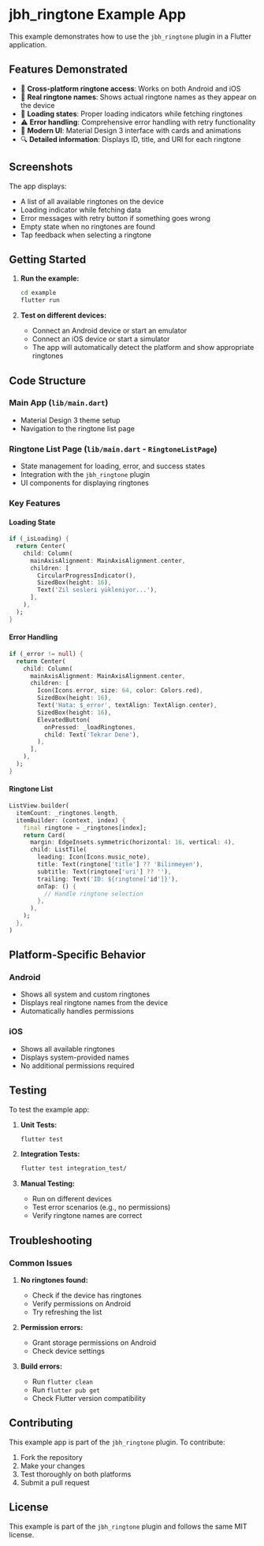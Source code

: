 # jbh_ringtone Example App

This example demonstrates how to use the `jbh_ringtone` plugin in a Flutter application.

## Features Demonstrated

- 📱 **Cross-platform ringtone access**: Works on both Android and iOS
- 🎵 **Real ringtone names**: Shows actual ringtone names as they appear on the device
- 🔄 **Loading states**: Proper loading indicators while fetching ringtones
- ⚠️ **Error handling**: Comprehensive error handling with retry functionality
- 🎨 **Modern UI**: Material Design 3 interface with cards and animations
- 🔍 **Detailed information**: Displays ID, title, and URI for each ringtone

## Screenshots

The app displays:
- A list of all available ringtones on the device
- Loading indicator while fetching data
- Error messages with retry button if something goes wrong
- Empty state when no ringtones are found
- Tap feedback when selecting a ringtone

## Getting Started

1. **Run the example:**
   ```bash
   cd example
   flutter run
   ```

2. **Test on different devices:**
   - Connect an Android device or start an emulator
   - Connect an iOS device or start a simulator
   - The app will automatically detect the platform and show appropriate ringtones

## Code Structure

### Main App (`lib/main.dart`)
- Material Design 3 theme setup
- Navigation to the ringtone list page

### Ringtone List Page (`lib/main.dart` - `RingtoneListPage`)
- State management for loading, error, and success states
- Integration with the `jbh_ringtone` plugin
- UI components for displaying ringtones

### Key Features

#### Loading State
```dart
if (_isLoading) {
  return Center(
    child: Column(
      mainAxisAlignment: MainAxisAlignment.center,
      children: [
        CircularProgressIndicator(),
        SizedBox(height: 16),
        Text('Zil sesleri yükleniyor...'),
      ],
    ),
  );
}
```

#### Error Handling
```dart
if (_error != null) {
  return Center(
    child: Column(
      mainAxisAlignment: MainAxisAlignment.center,
      children: [
        Icon(Icons.error, size: 64, color: Colors.red),
        SizedBox(height: 16),
        Text('Hata: $_error', textAlign: TextAlign.center),
        SizedBox(height: 16),
        ElevatedButton(
          onPressed: _loadRingtones,
          child: Text('Tekrar Dene'),
        ),
      ],
    ),
  );
}
```

#### Ringtone List
```dart
ListView.builder(
  itemCount: _ringtones.length,
  itemBuilder: (context, index) {
    final ringtone = _ringtones[index];
    return Card(
      margin: EdgeInsets.symmetric(horizontal: 16, vertical: 4),
      child: ListTile(
        leading: Icon(Icons.music_note),
        title: Text(ringtone['title'] ?? 'Bilinmeyen'),
        subtitle: Text(ringtone['uri'] ?? ''),
        trailing: Text('ID: ${ringtone['id']}'),
        onTap: () {
          // Handle ringtone selection
        },
      ),
    );
  },
)
```

## Platform-Specific Behavior

### Android
- Shows all system and custom ringtones
- Displays real ringtone names from the device
- Automatically handles permissions

### iOS
- Shows all available ringtones
- Displays system-provided names
- No additional permissions required

## Testing

To test the example app:

1. **Unit Tests:**
   ```bash
   flutter test
   ```

2. **Integration Tests:**
   ```bash
   flutter test integration_test/
   ```

3. **Manual Testing:**
   - Run on different devices
   - Test error scenarios (e.g., no permissions)
   - Verify ringtone names are correct

## Troubleshooting

### Common Issues

1. **No ringtones found:**
   - Check if the device has ringtones
   - Verify permissions on Android
   - Try refreshing the list

2. **Permission errors:**
   - Grant storage permissions on Android
   - Check device settings

3. **Build errors:**
   - Run `flutter clean`
   - Run `flutter pub get`
   - Check Flutter version compatibility

## Contributing

This example app is part of the `jbh_ringtone` plugin. To contribute:

1. Fork the repository
2. Make your changes
3. Test thoroughly on both platforms
4. Submit a pull request

## License

This example is part of the `jbh_ringtone` plugin and follows the same MIT license.
